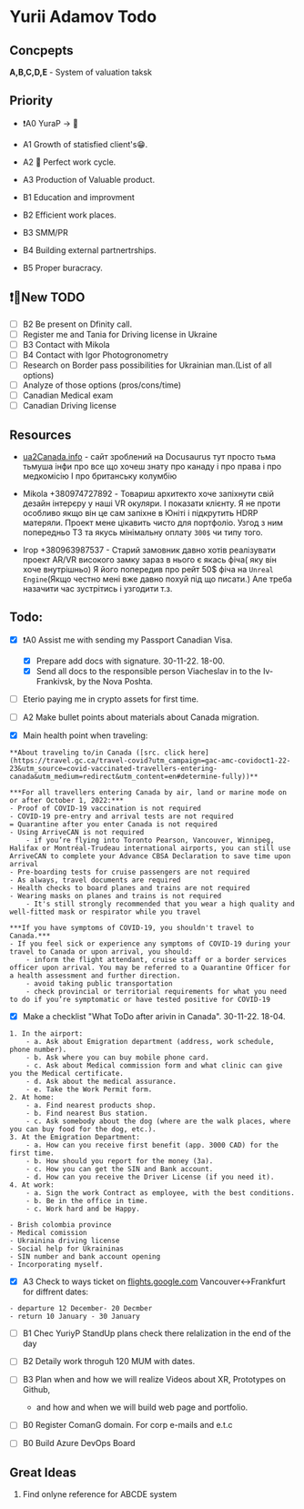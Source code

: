 # Yurii Adamov Todo


## Concpepts

**A,B,C,D,E** - System of valuation taksk 


## Priority

- ❗A0 YuraP -> 🍁
-  A1 Growth of statisfied client's😁.
-  A2 🔁 Perfect work cycle.
-  A3 Production of Valuable product.

- B1 Education and improvment
- B2 Efficient work places.
- B3 SMM/PR
- B4 Building external partnertrships.
- B5 Proper buracracy.

## ❗🐸New TODO

- [ ] B2 Be present on Dfinity call.
- [ ] Register me and Tania for Driving license in Ukraine
- [ ] B3 Contact with Mikola
- [ ] B4 Contact with Igor Photogronometry
- [ ] Research on Border pass possibilities for Ukrainian man.(List of all options)
- [ ] Analyze of those options (pros/cons/time)
- [ ] Canadian Medical exam
- [ ] Canadian Driving license 

## Resources

 - [ua2Canada.info](https://www.ua2canada.info/faq) - сайт зроблений на Docusaurus тут просто тьма тьмуша інфи про все що хочеш знату про канаду і про права і про медкомісію І про британську колумбію


- Mikola +380974727892  - Товариш архитекто хоче запіхнути свій дезайн інтерєру у наші VR окуляри. І показати клієнту. Я не проти особливо якщо він це сам запіхне в Юніті і підкрутить HDRP матеряли. Проект мене цікавить чисто для портфоліо. Узгод з ним попередньо ТЗ та якусь мінімальну оплату `300$` чи типу того.
- Ігор +380963987537  - Старий замовник давно хотів реалізувати проект  AR/VR високого замку зараз в нього є якась фіча( яку він хоче внутрішньо) Я його попередив про рейт 50$ фіча на `Unreal Engine`(Якщо честно мені вже давно похуй під що писати.) Але треба назачити час зустрітись і узгодити т.з.


## Todo:

- [x] ❗A0 Assist me with sending my Passport Canadian Visa.
	- [x] Prepare add docs with signature. 30-11-22. 18-00.
	- [x] Send all docs to the responsible person Viacheslav in to the Iv-Frankivsk, by the Nova Poshta.
- [ ] Eterio paying me in crypto assets for first time.
- [ ] A2 Make bullet points about materials about Canada migration.

- [x] Main health point when traveling:
>	
    **About traveling to/in Canada ([src. click here](https://travel.gc.ca/travel-covid?utm_campaign=gac-amc-covidoct1-22-23&utm_source=covid-vaccinated-travellers-entering-canada&utm_medium=redirect&utm_content=en#determine-fully))**
	
    ***For all travellers entering Canada by air, land or marine mode on or after October 1, 2022:***
	- Proof of COVID-19 vaccination is not required
	- COVID-19 pre-entry and arrival tests are not required
	= Quarantine after you enter Canada is not required
	- Using ArriveCAN is not required
	    - if you’re flying into Toronto Pearson, Vancouver, Winnipeg, Halifax or Montréal-Trudeau international airports, you can still use ArriveCAN to complete your Advance CBSA Declaration to save time upon arrival
	- Pre-boarding tests for cruise passengers are not required
	- As always, travel documents are required
	- Health checks to board planes and trains are not required
	- Wearing masks on planes and trains is not required
	    - It's still strongly recommended that you wear a high quality and well-fitted mask or respirator while you travel

	***If you have symptoms of COVID-19, you shouldn't travel to Canada.***
	- If you feel sick or experience any symptoms of COVID-19 during your travel to Canada or upon arrival, you should:
	    - inform the flight attendant, cruise staff or a border services officer upon arrival. You may be referred to a Quarantine Officer for a health assessment and further direction.
	    - avoid taking public transportation
	    - check provincial or territorial requirements for what you need to do if you’re symptomatic or have tested positive for COVID-19

- [x] Make a checklist "What ToDo after arivin in Canada". 30-11-22. 18-04.
>
    1. In the airport:
        - a. Ask about Emigration department (address, work schedule, phone number).
        - b. Ask where you can buy mobile phone card.
        - c. Ask about Medical commission form and what clinic can give you the Medical certificate.
        - d. Ask about the medical assurance.
        - e. Take the Work Permit form.
    2. At home:
        - a. Find nearest products shop.
        - b. Find nearest Bus station.
        - c. Ask somebody about the dog (where are the walk places, where you can buy food for the dog, etc.).
    3. At the Emigration Department:
        - a. How can you receive first benefit (app. 3000 CAD) for the first time.
        - b. How should you report for the money (3a).
        - c. How you can get the SIN and Bank account.
        - d. How can you receive the Driver License (if you need it).
    4. At work:
        - a. Sign the work Contract as employee, with the best conditions.
        - b. Be in the office in time.
        - c. Work hard and be Happy.  	
>
    - Brish colombia province
    - Medical comission
    - Ukrainina driving license
    - Social help for Ukraininas
    - SIN number and bank account opening
    - Incorporating myself.

- [x] A3 Check to ways ticket on [flights.google.com](https://flights.google.com) Vancouver<->Frankfurt for diffrent dates:
>
	- departure 12 December- 20 Decmber
	- return 10 January - 30 January


- [ ] B1 Chec YuriyP StandUp plans check there relalization in the end of the day

- [ ] B2 Detaily work throguh 120 MUM with dates.

- [ ] B3 Plan when and how we will realize Videos about XR, Prototypes on Github,
    - and how and when we will build web page and portfolio.


- [ ] B0 Register ComanG domain. For corp e-mails and e.t.c

- [ ] B0 Build Azure DevOps Board



## Great Ideas

1. Find onlyne reference for ABCDE system
